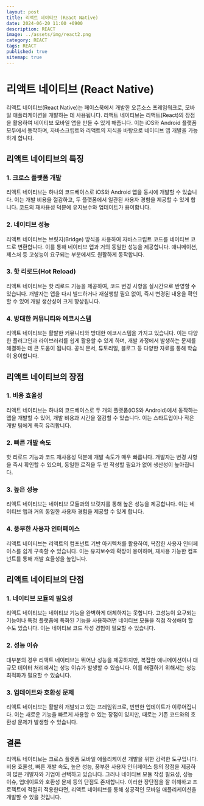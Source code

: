 ```yaml
---
layout: post
title: 리액트 네이티브 (React Native)
date: 2024-06-20 11:00 +0900
description: REACT
image: ../assets/img/react2.png
category: REACT
tags: REACT
published: true
sitemap: true
---
```


# 리액트 네이티브 (React Native)

리액트 네이티브(React Native)는 페이스북에서 개발한 오픈소스 프레임워크로, 모바일 애플리케이션을 개발하는 데 사용됩니다. 리액트 네이티브는 리액트(React)의 장점을 활용하여 네이티브 모바일 앱을 만들 수 있게 해줍니다. 이는 iOS와 Android 플랫폼 모두에서 동작하며, 자바스크립트와 리액트의 지식을 바탕으로 네이티브 앱 개발을 가능하게 합니다.

## 리액트 네이티브의 특징

### 1. 크로스 플랫폼 개발

리액트 네이티브는 하나의 코드베이스로 iOS와 Android 앱을 동시에 개발할 수 있습니다. 이는 개발 비용을 절감하고, 두 플랫폼에서 일관된 사용자 경험을 제공할 수 있게 합니다. 코드의 재사용성 덕분에 유지보수와 업데이트가 용이합니다.

### 2. 네이티브 성능

리액트 네이티브는 브릿지(Bridge) 방식을 사용하여 자바스크립트 코드를 네이티브 코드로 변환합니다. 이를 통해 네이티브 앱과 거의 동일한 성능을 제공합니다. 애니메이션, 제스처 등 고성능이 요구되는 부분에서도 원활하게 동작합니다.

### 3. 핫 리로드(Hot Reload)

리액트 네이티브는 핫 리로드 기능을 제공하여, 코드 변경 사항을 실시간으로 반영할 수 있습니다. 개발자는 앱을 다시 빌드하거나 재실행할 필요 없이, 즉시 변경된 내용을 확인할 수 있어 개발 생산성이 크게 향상됩니다.

### 4. 방대한 커뮤니티와 에코시스템

리액트 네이티브는 활발한 커뮤니티와 방대한 에코시스템을 가지고 있습니다. 이는 다양한 플러그인과 라이브러리를 쉽게 활용할 수 있게 하며, 개발 과정에서 발생하는 문제를 해결하는 데 큰 도움이 됩니다. 공식 문서, 튜토리얼, 블로그 등 다양한 자료를 통해 학습이 용이합니다.

## 리액트 네이티브의 장점

### 1. 비용 효율성

리액트 네이티브는 하나의 코드베이스로 두 개의 플랫폼(iOS와 Android)에서 동작하는 앱을 개발할 수 있어, 개발 비용과 시간을 절감할 수 있습니다. 이는 스타트업이나 작은 개발 팀에게 특히 유리합니다.

### 2. 빠른 개발 속도

핫 리로드 기능과 코드 재사용성 덕분에 개발 속도가 매우 빠릅니다. 개발자는 변경 사항을 즉시 확인할 수 있으며, 동일한 로직을 두 번 작성할 필요가 없어 생산성이 높아집니다.

### 3. 높은 성능

리액트 네이티브는 네이티브 모듈과의 브릿지를 통해 높은 성능을 제공합니다. 이는 네이티브 앱과 거의 동일한 사용자 경험을 제공할 수 있게 합니다.

### 4. 풍부한 사용자 인터페이스

리액트 네이티브는 리액트의 컴포넌트 기반 아키텍처를 활용하여, 복잡한 사용자 인터페이스를 쉽게 구축할 수 있습니다. 이는 유지보수와 확장이 용이하며, 재사용 가능한 컴포넌트를 통해 개발 효율성을 높입니다.

## 리액트 네이티브의 단점

### 1. 네이티브 모듈의 필요성

리액트 네이티브는 네이티브 기능을 완벽하게 대체하지는 못합니다. 고성능이 요구되는 기능이나 특정 플랫폼에 특화된 기능을 사용하려면 네이티브 모듈을 직접 작성해야 할 수도 있습니다. 이는 네이티브 코드 작성 경험이 필요할 수 있습니다.

### 2. 성능 이슈

대부분의 경우 리액트 네이티브는 뛰어난 성능을 제공하지만, 복잡한 애니메이션이나 대규모 데이터 처리에서는 성능 이슈가 발생할 수 있습니다. 이를 해결하기 위해서는 성능 최적화가 필요할 수 있습니다.

### 3. 업데이트와 호환성 문제

리액트 네이티브는 활발히 개발되고 있는 프레임워크로, 빈번한 업데이트가 이루어집니다. 이는 새로운 기능을 빠르게 사용할 수 있는 장점이 있지만, 때로는 기존 코드와의 호환성 문제가 발생할 수 있습니다.

## 결론

리액트 네이티브는 크로스 플랫폼 모바일 애플리케이션 개발을 위한 강력한 도구입니다. 비용 효율성, 빠른 개발 속도, 높은 성능, 풍부한 사용자 인터페이스 등의 장점을 제공하여 많은 개발자와 기업이 선택하고 있습니다. 그러나 네이티브 모듈 작성 필요성, 성능 이슈, 업데이트와 호환성 문제 등의 단점도 존재합니다. 이러한 장단점을 잘 이해하고 프로젝트에 적절히 적용한다면, 리액트 네이티브를 통해 성공적인 모바일 애플리케이션을 개발할 수 있을 것입니다.

